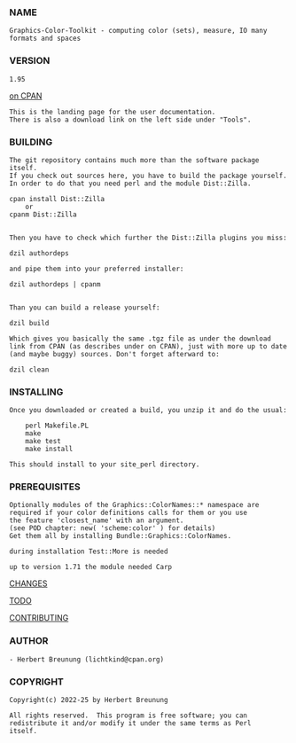 ### NAME

    Graphics-Color-Toolkit - computing color (sets), measure, IO many formats and spaces

### VERSION

    1.95

[on CPAN](https://metacpan.org/pod/Graphics::Toolkit::Color)

    This is the landing page for the user documentation.
    There is also a download link on the left side under "Tools".


### BUILDING

    The git repository contains much more than the software package itself.
    If you check out sources here, you have to build the package yourself.
    In order to do that you need perl and the module Dist::Zilla.

    cpan install Dist::Zilla
        or
    cpanm Dist::Zilla


    Then you have to check which further the Dist::Zilla plugins you miss:

    dzil authordeps

    and pipe them into your preferred installer:

    dzil authordeps | cpanm


    Than you can build a release yourself:

    dzil build

    Which gives you basically the same .tgz file as under the download
    link from CPAN (as describes under on CPAN), just with more up to date
    (and maybe buggy) sources. Don't forget afterward to:

    dzil clean


### INSTALLING

    Once you downloaded or created a build, you unzip it and do the usual:

        perl Makefile.PL
        make
        make test
        make install

    This should install to your site_perl directory.


### PREREQUISITES

    Optionally modules of the Graphics::ColorNames::* namespace are
    required if your color definitions calls for them or you use
    the feature 'closest_name' with an argument.
    (see POD chapter: new( 'scheme:color' ) for details)
    Get them all by installing Bundle::Graphics::ColorNames.

    during installation Test::More is needed

    up to version 1.71 the module needed Carp


[CHANGES](https://github.com/lichtkind/Graphics-Color-Toolkit/blob/main/Changes)

[TODO](https://github.com/lichtkind/Graphics-Color-Toolkit/blob/main/dev/TODO.txt)

[CONTRIBUTING](https://github.com/lichtkind/Graphics-Color-Toolkit/blob/main/CONTRIBUTING)


### AUTHOR

    - Herbert Breunung (lichtkind@cpan.org)


### COPYRIGHT

    Copyright(c) 2022-25 by Herbert Breunung

    All rights reserved.  This program is free software; you can
    redistribute it and/or modify it under the same terms as Perl
    itself.
